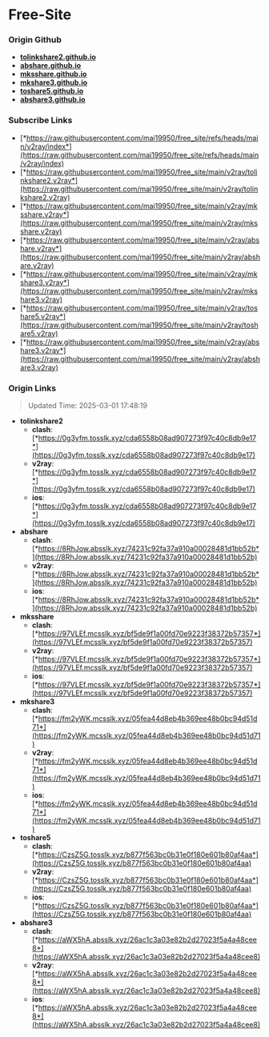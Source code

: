 # Free-Site

### Origin Github

- [**tolinkshare2.github.io**](https://github.com/tolinkshare2/tolinkshare2.github.io)
- [**abshare.github.io**](https://github.com/abshare/abshare.github.io)
- [**mksshare.github.io**](https://github.com/mksshare/mksshare.github.io)
- [**mkshare3.github.io**](https://github.com/mkshare3/mkshare3.github.io)
- [**toshare5.github.io**](https://github.com/toshare5/toshare5.github.io)
- [**abshare3.github.io**](https://github.com/abshare3/abshare3.github.io)

### Subscribe Links

- [*https://raw.githubusercontent.com/mai19950/free_site/refs/heads/main/v2ray/index*](https://raw.githubusercontent.com/mai19950/free_site/refs/heads/main/v2ray/index)
- [*https://raw.githubusercontent.com/mai19950/free_site/main/v2ray/tolinkshare2.v2ray*](https://raw.githubusercontent.com/mai19950/free_site/main/v2ray/tolinkshare2.v2ray)
- [*https://raw.githubusercontent.com/mai19950/free_site/main/v2ray/mksshare.v2ray*](https://raw.githubusercontent.com/mai19950/free_site/main/v2ray/mksshare.v2ray)
- [*https://raw.githubusercontent.com/mai19950/free_site/main/v2ray/abshare.v2ray*](https://raw.githubusercontent.com/mai19950/free_site/main/v2ray/abshare.v2ray)
- [*https://raw.githubusercontent.com/mai19950/free_site/main/v2ray/mkshare3.v2ray*](https://raw.githubusercontent.com/mai19950/free_site/main/v2ray/mkshare3.v2ray)
- [*https://raw.githubusercontent.com/mai19950/free_site/main/v2ray/toshare5.v2ray*](https://raw.githubusercontent.com/mai19950/free_site/main/v2ray/toshare5.v2ray)
- [*https://raw.githubusercontent.com/mai19950/free_site/main/v2ray/abshare3.v2ray*](https://raw.githubusercontent.com/mai19950/free_site/main/v2ray/abshare3.v2ray)

### Origin Links

> Updated Time: 2025-03-01 17:48:19

- **tolinkshare2**
  - **clash**: [*https://0g3yfm.tosslk.xyz/cda6558b08ad907273f97c40c8db9e17*](https://0g3yfm.tosslk.xyz/cda6558b08ad907273f97c40c8db9e17)
  - **v2ray**: [*https://0g3yfm.tosslk.xyz/cda6558b08ad907273f97c40c8db9e17*](https://0g3yfm.tosslk.xyz/cda6558b08ad907273f97c40c8db9e17)
  - **ios**: [*https://0g3yfm.tosslk.xyz/cda6558b08ad907273f97c40c8db9e17*](https://0g3yfm.tosslk.xyz/cda6558b08ad907273f97c40c8db9e17)
- **abshare**
  - **clash**: [*https://8RhJow.absslk.xyz/74231c92fa37a910a00028481d1bb52b*](https://8RhJow.absslk.xyz/74231c92fa37a910a00028481d1bb52b)
  - **v2ray**: [*https://8RhJow.absslk.xyz/74231c92fa37a910a00028481d1bb52b*](https://8RhJow.absslk.xyz/74231c92fa37a910a00028481d1bb52b)
  - **ios**: [*https://8RhJow.absslk.xyz/74231c92fa37a910a00028481d1bb52b*](https://8RhJow.absslk.xyz/74231c92fa37a910a00028481d1bb52b)
- **mksshare**
  - **clash**: [*https://97VLEf.mcsslk.xyz/bf5de9f1a00fd70e9223f38372b57357*](https://97VLEf.mcsslk.xyz/bf5de9f1a00fd70e9223f38372b57357)
  - **v2ray**: [*https://97VLEf.mcsslk.xyz/bf5de9f1a00fd70e9223f38372b57357*](https://97VLEf.mcsslk.xyz/bf5de9f1a00fd70e9223f38372b57357)
  - **ios**: [*https://97VLEf.mcsslk.xyz/bf5de9f1a00fd70e9223f38372b57357*](https://97VLEf.mcsslk.xyz/bf5de9f1a00fd70e9223f38372b57357)
- **mkshare3**
  - **clash**: [*https://fm2yWK.mcsslk.xyz/05fea44d8eb4b369ee48b0bc94d51d71*](https://fm2yWK.mcsslk.xyz/05fea44d8eb4b369ee48b0bc94d51d71)
  - **v2ray**: [*https://fm2yWK.mcsslk.xyz/05fea44d8eb4b369ee48b0bc94d51d71*](https://fm2yWK.mcsslk.xyz/05fea44d8eb4b369ee48b0bc94d51d71)
  - **ios**: [*https://fm2yWK.mcsslk.xyz/05fea44d8eb4b369ee48b0bc94d51d71*](https://fm2yWK.mcsslk.xyz/05fea44d8eb4b369ee48b0bc94d51d71)
- **toshare5**
  - **clash**: [*https://CzsZ5G.tosslk.xyz/b877f563bc0b31e0f180e601b80af4aa*](https://CzsZ5G.tosslk.xyz/b877f563bc0b31e0f180e601b80af4aa)
  - **v2ray**: [*https://CzsZ5G.tosslk.xyz/b877f563bc0b31e0f180e601b80af4aa*](https://CzsZ5G.tosslk.xyz/b877f563bc0b31e0f180e601b80af4aa)
  - **ios**: [*https://CzsZ5G.tosslk.xyz/b877f563bc0b31e0f180e601b80af4aa*](https://CzsZ5G.tosslk.xyz/b877f563bc0b31e0f180e601b80af4aa)
- **abshare3**
  - **clash**: [*https://aWX5hA.absslk.xyz/26ac1c3a03e82b2d27023f5a4a48cee8*](https://aWX5hA.absslk.xyz/26ac1c3a03e82b2d27023f5a4a48cee8)
  - **v2ray**: [*https://aWX5hA.absslk.xyz/26ac1c3a03e82b2d27023f5a4a48cee8*](https://aWX5hA.absslk.xyz/26ac1c3a03e82b2d27023f5a4a48cee8)
  - **ios**: [*https://aWX5hA.absslk.xyz/26ac1c3a03e82b2d27023f5a4a48cee8*](https://aWX5hA.absslk.xyz/26ac1c3a03e82b2d27023f5a4a48cee8)
